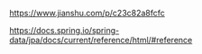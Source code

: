 https://www.jianshu.com/p/c23c82a8fcfc

https://docs.spring.io/spring-data/jpa/docs/current/reference/html/#reference
